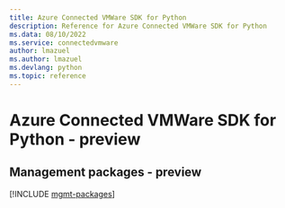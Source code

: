 ```yaml
---
title: Azure Connected VMWare SDK for Python
description: Reference for Azure Connected VMWare SDK for Python
ms.data: 08/10/2022
ms.service: connectedvmware
author: lmazuel
ms.author: lmazuel
ms.devlang: python
ms.topic: reference
---
```

# Azure Connected VMWare SDK for Python - preview

## Management packages - preview
[!INCLUDE [mgmt-packages](connected-vmware-mgmt-index.md)]